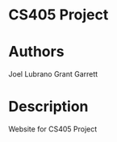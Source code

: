 CS405 Project
=============

Authors
=======

Joel Lubrano
Grant Garrett

Description
===========

Website for CS405 Project
